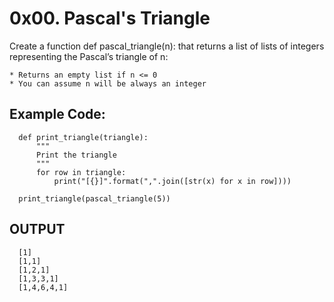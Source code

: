 # 0x00. Pascal's Triangle

Create a function def pascal_triangle(n): that returns a list of lists of integers representing the Pascal’s triangle of n:

    * Returns an empty list if n <= 0
    * You can assume n will be always an integer
    
## Example Code: 

      def print_triangle(triangle):
          """
          Print the triangle
          """
          for row in triangle:
              print("[{}]".format(",".join([str(x) for x in row])))

      print_triangle(pascal_triangle(5))

## OUTPUT 
      [1]                                                                                             
      [1,1]                                                                                           
      [1,2,1]                                                                                         
      [1,3,3,1]                                                                                       
      [1,4,6,4,1]                                                                                     
